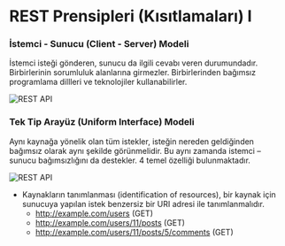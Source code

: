REST Prensipleri (Kısıtlamaları) I
======

### İstemci - Sunucu (Client - Server) Modeli
İstemci isteği gönderen, sunucu da ilgili cevabı veren durumundadır. Birbirlerinin sorumluluk alanlarına girmezler. Birbirlerinden bağımsız programlama dillleri ve teknolojiler kullanabilirler.

![REST API](https://github.com/Kodluyoruz/taskforce/blob/main/rest/RESTAPIPrinciplesI/figures/ReqRes.png)

### Tek Tip Arayüz (Uniform Interface) Modeli
Aynı kaynağa yönelik olan tüm istekler, isteğin nereden geldiğinden bağımsız olarak aynı şekilde görünmelidir. Bu aynı zamanda istemci – sunucu bağımsızlığını da destekler.        4 temel özelliği bulunmaktadır. 

![REST API](https://github.com/Kodluyoruz/taskforce/blob/main/rest/RESTAPIPrinciplesI/figures/UniformInterface.jpg)

- Kaynakların tanımlanması (identification of resources), bir kaynak için sunucuya yapılan istek benzersiz bir URI adresi ile tanımlanmalıdır.
  - http://example.com/users (GET)
  - http://example.com/users/11/posts (GET)
  - http://example.com/users/11/posts/5/comments (GET)


